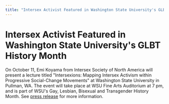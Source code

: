 ```yaml
---
title: "Intersex Activist Featured in Washington State University's GLBT History Month"
---
```


# Intersex Activist Featured in Washington State University's GLBT History Month

On October 11, Emi Koyama from Intersex Society of North America will present a lecture titled "Intersexions: Mapping Intersex Activism within Progressive Social-Change Movements" at Washington State University in Pullman, WA. The event will take place at WSU Fine Arts Auditorium at 7 pm, and is part of WSU's Gay, Lesbian, Bisexual and Transgender History Month. See [press release][1] for more information.

 [1]: /pr/pr20011005.html